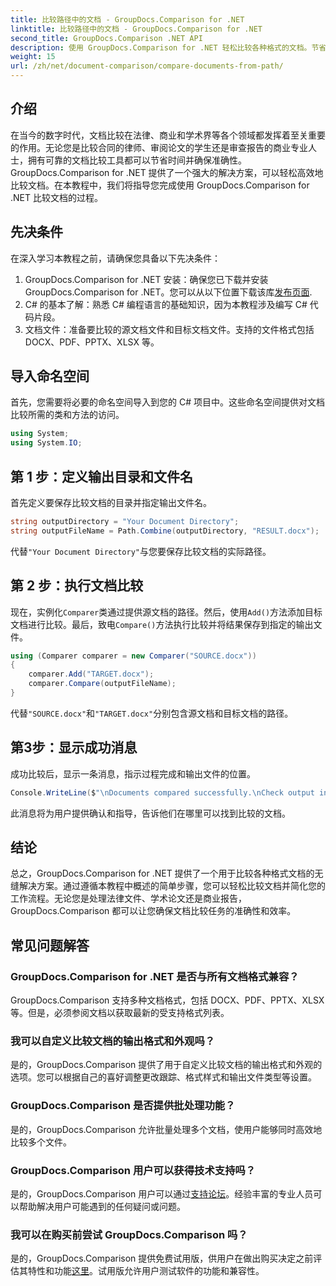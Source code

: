 ```yaml
---
title: 比较路径中的文档 - GroupDocs.Comparison for .NET
linktitle: 比较路径中的文档 - GroupDocs.Comparison for .NET
second_title: GroupDocs.Comparison .NET API
description: 使用 GroupDocs.Comparison for .NET 轻松比较各种格式的文档。节省时间并确保法律、学术和业务任务的准确性。
weight: 15
url: /zh/net/document-comparison/compare-documents-from-path/
---
```

## 介绍
在当今的数字时代，文档比较在法律、商业和学术界等各个领域都发挥着至关重要的作用。无论您是比较合同的律师、审阅论文的学生还是审查报告的商业专业人士，拥有可靠的文档比较工具都可以节省时间并确保准确性。 GroupDocs.Comparison for .NET 提供了一个强大的解决方案，可以轻松高效地比较文档。在本教程中，我们将指导您完成使用 GroupDocs.Comparison for .NET 比较文档的过程。
## 先决条件
在深入学习本教程之前，请确保您具备以下先决条件：
1. GroupDocs.Comparison for .NET 安装：确保您已下载并安装 GroupDocs.Comparison for .NET。您可以从以下位置下载该库[发布页面](https://releases.groupdocs.com/comparison/net/).
2. C# 的基本了解：熟悉 C# 编程语言的基础知识，因为本教程涉及编写 C# 代码片段。
3. 文档文件：准备要比较的源文档文件和目标文档文件。支持的文件格式包括 DOCX、PDF、PPTX、XLSX 等。

## 导入命名空间
首先，您需要将必要的命名空间导入到您的 C# 项目中。这些命名空间提供对文档比较所需的类和方法的访问。
```csharp
using System;
using System.IO;
```
## 第 1 步：定义输出目录和文件名
首先定义要保存比较文档的目录并指定输出文件名。
```csharp
string outputDirectory = "Your Document Directory";
string outputFileName = Path.Combine(outputDirectory, "RESULT.docx");
```
代替`"Your Document Directory"`与您要保存比较文档的实际路径。
## 第 2 步：执行文档比较
现在，实例化`Comparer`类通过提供源文档的路径。然后，使用`Add()`方法添加目标文档进行比较。最后，致电`Compare()`方法执行比较并将结果保存到指定的输出文件。
```csharp
using (Comparer comparer = new Comparer("SOURCE.docx"))
{
    comparer.Add("TARGET.docx");
    comparer.Compare(outputFileName);
}
```
代替`"SOURCE.docx"`和`"TARGET.docx"`分别包含源文档和目标文档的路径。
## 第3步：显示成功消息
成功比较后，显示一条消息，指示过程完成和输出文件的位置。
```csharp
Console.WriteLine($"\nDocuments compared successfully.\nCheck output in {outputDirectory}.");
```
此消息将为用户提供确认和指导，告诉他们在哪里可以找到比较的文档。

## 结论
总之，GroupDocs.Comparison for .NET 提供了一个用于比较各种格式文档的无缝解决方案。通过遵循本教程中概述的简单步骤，您可以轻松比较文档并简化您的工作流程。无论您是处理法律文件、学术论文还是商业报告，GroupDocs.Comparison 都可以让您确保文档比较任务的准确性和效率。
## 常见问题解答
### GroupDocs.Comparison for .NET 是否与所有文档格式兼容？
GroupDocs.Comparison 支持多种文档格式，包括 DOCX、PDF、PPTX、XLSX 等。但是，必须参阅文档以获取最新的受支持格式列表。
### 我可以自定义比较文档的输出格式和外观吗？
是的，GroupDocs.Comparison 提供了用于自定义比较文档的输出格式和外观的选项。您可以根据自己的喜好调整更改跟踪、格式样式和输出文件类型等设置。
### GroupDocs.Comparison 是否提供批处理功能？
是的，GroupDocs.Comparison 允许批量处理多个文档，使用户能够同时高效地比较多个文件。
### GroupDocs.Comparison 用户可以获得技术支持吗？
是的，GroupDocs.Comparison 用户可以通过[支持论坛](https://forum.groupdocs.com/c/comparison/12)。经验丰富的专业人员可以帮助解决用户可能遇到的任何疑问或问题。
### 我可以在购买前尝试 GroupDocs.Comparison 吗？
是的，GroupDocs.Comparison 提供免费试用版，供用户在做出购买决定之前评估其特性和功能[这里](https://releases.groupdocs.com/)。试用版允许用户测试软件的功能和兼容性。